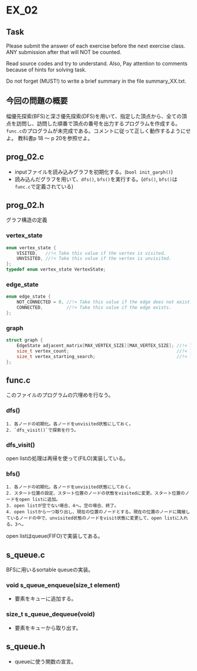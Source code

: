 # EX_02

## Task
Please submit the answer of each exercise before the next exercise class.
ANY submission after that will NOT be counted.

Read source codes and try to understand.
Also, Pay attention to comments because of hints for solving task.

Do not forget (MUST!) to write a brief summary in the file summary_XX.txt.

## 今回の問題の概要
幅優先探索(BFS)と深さ優先探索(DFS)を用いて、指定した頂点から、全ての頂点を訪問し、訪問した順番で頂点の番号を出力するプログラムを作成する。
`func.c`のプログラムが未完成である。コメントに従って正しく動作するようにせよ。
教科書p 18 〜 p 20を参照せよ。

## prog_02.c
- inputファイルを読み込みグラフを初期化する。(`bool init_garph()`)
- 読み込んだグラフを用いて、`dfs()`, `bfs()`を実行する。(`dfs()`, `bfs()`は`func.c`で定義されている)

## prog_02.h
グラフ構造の定義

### vertex_state
```c
enum vertex_state {
    VISITED,   //!< Take this value if the vertex is visited.
    UNVISITED, //!< Take this value if the vertex is unvisited.
};
typedef enum vertex_state VertexState;
```

### edge_state
```c
enum edge_state {
    NOT_CONNECTED = 0, //!< Take this value if the edge does not exist.
    CONNECTED,         //!< Take this value if the edge exists.
};
``` 

### graph
```c
struct graph {
    EdgeState adjacent_matrix[MAX_VERTEX_SIZE][MAX_VERTEX_SIZE]; //!< The adjacent matrix.
    size_t vertex_count;                                         //!< The number of vertices.
    size_t vertex_starting_search;                               //!< The starting vertex for search.
};
``` 

## func.c
このファイルのプログラムの穴埋めを行なう。

### dfs()
```
1. 各ノードの初期化。各ノードをunvisited状態にしておく。
2. `dfs_visit()`で探索を行う。
```

### dfs_visit()
open listの処理は再帰を使って(FILO)実装している。

### bfs()

```
1. 各ノードの初期化。各ノードをunvisited状態にしておく。
2. スタート位置の設定、スタート位置のノードの状態をvisitedに変更。スタート位置のノードをopen listに追加。
3. open listが空でない場合、4へ。空の場合、終了。
4. open listから一つ取り出し、現在の位置のノードとする。現在の位置のノードに隣接しているノードの中で、unvisited状態のノードをvisit状態に変更して、open listに入れる。3へ。
```
open listはqueue(FIFO)で実装してある。

## s_queue.c
BFSに用いるsortable queueの実装。

### void s_queue_enqueue(size_t element)
- 要素をキューに追加する。

### size_t s_queue_dequeue(void)
- 要素をキューから取り出す。

## s_queue.h
- queueに使う関数の宣言。
